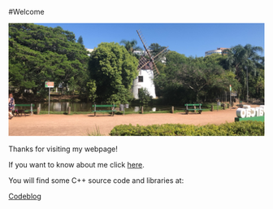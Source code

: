 #Welcome

![](parcao.JPG)

Thanks for visiting my webpage!

If you want to know about me click [here](about.htm).

You will find some C++ source code and libraries at:

[Codeblog](codeblog.md)

 
